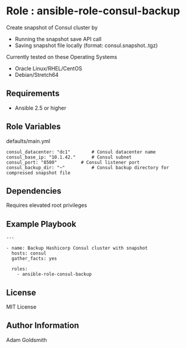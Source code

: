 Role : ansible-role-consul-backup
=================================

Create snapshot of Consul cluster by
* Running the snapshot save API call
* Saving snapshot file locally (format: consul.snapshot.<epoch>.tgz)

Currently tested on these Operating Systems
* Oracle Linux/RHEL/CentOS
* Debian/Stretch64

Requirements
------------

* Ansible 2.5 or higher

Role Variables
--------------

defaults/main.yml
```
consul_datacenter: "dc1"		# Consul datacenter name
consul_base_ip: "10.1.42."		# Consul subnet
consul_port: "8500"			# Consul listener port
consul_backup_dir: "~"			# Consul backup directory for compressed snapshot file
```

Dependencies
------------

Requires elevated root privileges

Example Playbook
----------------

```
---

- name: Backup Hashicorp Consul cluster with snapshot
  hosts: consul
  gather_facts: yes

  roles:
    - ansible-role-consul-backup
```

License
-------

MIT License

Author Information
------------------

Adam Goldsmith

